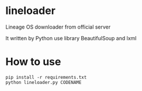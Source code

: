 # lineloader
Lineage OS downloader from official server

It written by Python use library BeautifulSoup and lxml

# How to use
```
pip install -r requirements.txt
python lineloader.py CODENAME
```
